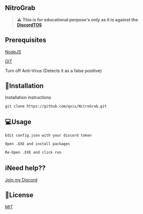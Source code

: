 ## NitroGrab
> :warning: **This is for educational perpose's only as it is against the [DiscordTOS](https://discord.com/terms)**

## Prerequisites
[NodeJS](https://nodejs.org/en/)

[GIT](https://git-scm.com/downloads)

Turn off Anti-Virus (Detects it as a false positive)

## 💽Installation

Installation instructions

```
git clone https://github.com/qxis/NitroGrab.git
```

## 💻Usage

```
Edit config.json with your discord token
```

```
Open .EXE and install packages
```

```
Re-Open .EXE and click run
```

## ℹ️Need help??
[Join my Discord](https://discord.gg/TQUWy5ygEg)

## 📝License
[MIT](https://choosealicense.com/licenses/mit/)


